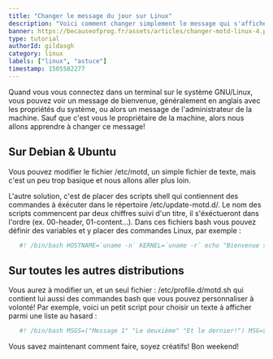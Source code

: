 ```yaml
---
title: "Changer le message du jour sur Linux"
description: "Voici comment changer simplement le message qui s'affiche lors de la connexion à un utilisateur Linux :D"
banner: https://becauseofprog.fr/assets/articles/changer-motd-linux-4.png
type: tutorial
authorId: gildasgh
category: linux
labels: ["linux", "astuce"]
timestamp: 1505582277
---
```


Quand vous vous connectez dans un terminal sur le système GNU/Linux, vous pouvez voir un message de bienvenue, généralement en anglais avec les propriétés du système, ou alors un message de l'administrateur de la machine. Sauf que c'est vous le propriétaire de la machine, alors nous allons apprendre à changer ce message!

  

 Sur Debian & Ubuntu
-------------------

 Vous pouvez modifier le fichier /etc/motd, un simple fichier de texte, mais c'est un peu trop basique et nous allons aller plus loin.

 L'autre solution, c'est de placer des scripts shell qui contiennent des commandes à éxécuter dans le répertoire /etc/update-motd.d/. Le nom des scripts commencent par deux chiffres suivi d'un titre, il s'éxéctueront dans l'ordre (ex. 00-header, 01-content...). Dans ces fichiers bash vous pouvez définir des variables et y placer des commandes Linux, par exemple :

```bash
   #! /bin/bash HOSTNAME=`uname -n` KERNEL=`uname -r` echo "Bienvenue sur le serveur $HOSTNAME, Vous utilisez $KERNEL!"  Pensez bien à rendre ces fichiers executables!
```
  

 Sur toutes les autres distributions
-----------------------------------

 Vous aurez à modifier un, et un seul fichier : /etc/profile.d/motd.sh qui contient lui aussi des commandes bash que vous pouvez personnaliser à volonté! Par exemple, voici un petit script pour choisir un texte à afficher parmi une liste au hasard :

```bash
   #! /bin/bash MSGS=("Message 1" "Le deuxième" "Et le dernier!") MSG=${MSGS[$RANDOM % ${#MSGS[@]} ]} echo "Bienvenue! $MSG";  ![Capture d'écran du MOTD du terminal.](https://becauseofprog.fr/assets/articles/change-motd-linux-1.png)
```

 Vous savez maintenant comment faire, soyez créatifs! Bon weekend!

 